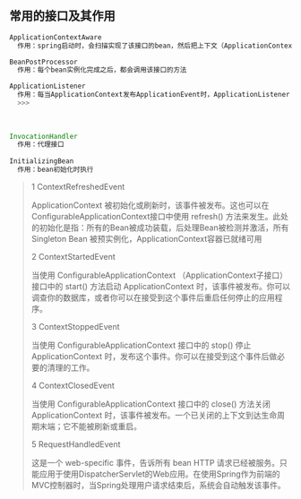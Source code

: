 ## 常用的接口及其作用

```java
ApplicationContextAware
  作用：spring启动时，会扫描实现了该接口的bean，然后把上下文（ApplicationContext）注入进来。

BeanPostProcessor
  作用：每个bean实例化完成之后，都会调用该接口的方法

ApplicationListener
  作用：每当ApplicationContext发布ApplicationEvent时，ApplicationListener Bean将自动被触发
  >>>
  
 
  
InvocationHandler
  作用：代理接口
  
InitializingBean
  作用：bean初始化时执行


```





> 1	
> ContextRefreshedEvent
>
> ApplicationContext 被初始化或刷新时，该事件被发布。这也可以在 ConfigurableApplicationContext接口中使用 refresh() 方法来发生。此处的初始化是指：所有的Bean被成功装载，后处理Bean被检测并激活，所有Singleton Bean 被预实例化，ApplicationContext容器已就绪可用
>
> 2	
> ContextStartedEvent
>
> 当使用 ConfigurableApplicationContext （ApplicationContext子接口）接口中的 start() 方法启动 ApplicationContext 时，该事件被发布。你可以调查你的数据库，或者你可以在接受到这个事件后重启任何停止的应用程序。
>
> 3	
> ContextStoppedEvent
>
> 当使用 ConfigurableApplicationContext 接口中的 stop() 停止 ApplicationContext 时，发布这个事件。你可以在接受到这个事件后做必要的清理的工作。
>
> 4	
> ContextClosedEvent
>
> 当使用 ConfigurableApplicationContext 接口中的 close() 方法关闭 ApplicationContext 时，该事件被发布。一个已关闭的上下文到达生命周期末端；它不能被刷新或重启。
>
> 5	
> RequestHandledEvent
>
> 这是一个 web-specific 事件，告诉所有 bean HTTP 请求已经被服务。只能应用于使用DispatcherServlet的Web应用。在使用Spring作为前端的MVC控制器时，当Spring处理用户请求结束后，系统会自动触发该事件。